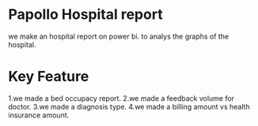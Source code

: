 # Papollo Hospital report
we make an hospital report on power bi. to analys the graphs of the hospital.

# Key Feature
1.we made a bed occupacy report.
2.we made a feedback volume for doctor.
3.we made a diagnosis type.
4.we made a billing amount vs health insurance amount.
